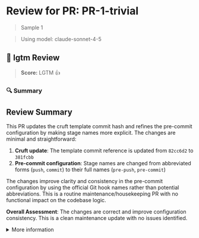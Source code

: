 # Review for PR: PR-1-trivial

> Sample 1

> Using model: claude-sonnet-4-5


## 🦉 lgtm Review

> **Score:** LGTM 👍

### 🔍 Summary

## Review Summary

This PR updates the cruft template commit hash and refines the pre-commit configuration by making stage names more explicit. The changes are minimal and straightforward:

1. **Cruft update**: The template commit reference is updated from `82cc6d2` to `381fcbb`
2. **Pre-commit configuration**: Stage names are changed from abbreviated forms (`push`, `commit`) to their full names (`pre-push`, `pre-commit`)

The changes improve clarity and consistency in the pre-commit configuration by using the official Git hook names rather than potential abbreviations. This is a routine maintenance/housekeeping PR with no functional impact on the codebase logic.

**Overall Assessment**: The changes are correct and improve configuration consistency. This is a clean maintenance update with no issues identified.



<details><summary>More information</summary>

- **Id**: `8a4d38e1ce2b4d989053f67c4f32ea63`
- **Model**: `claude-sonnet-4-5`
- **Created at**: `2025-09-30T11:30:27.399538+00:00`


<details><summary>Usage summary</summary>

- **Request count**: `2`
- **Request tokens**: `7,528`
- **Response tokens**: `482`
- **Total tokens**: `8,010`

</details>


> See the [📚 lgtm-ai repository](https://github.com/elementsinteractive/lgtm-ai) for more information about lgtm.

</details>
